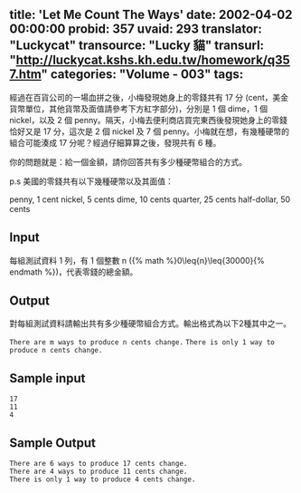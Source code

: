 title: 'Let Me Count The Ways'
date: 2002-04-02 00:00:00
probid: 357
uvaid: 293
translator: "Luckycat"
transource: "Lucky 貓"
transurl: "http://luckycat.kshs.kh.edu.tw/homework/q357.htm"
categories: "Volume - 003"
tags:
---

經過在百貨公司的一場血拼之後，小梅發現她身上的零錢共有 17 分 (cent，美金貨幣單位，其他貨幣及面值請參考下方紅字部分)，分別是 1 個 dime，1 個 nickel，以及 2 個 penny。隔天，小梅去便利商店買完東西後發現她身上的零錢恰好又是 17 分，這次是 2 個 nickel 及 7 個 penny。小梅就在想，有幾種硬幣的組合可能湊成 17 分呢？經過仔細算算之後，發現共有 6 種。

你的問題就是：給一個金額，請你回答共有多少種硬幣組合的方式。

p.s 美國的零錢共有以下幾種硬幣以及其面值：

penny, 1 cent
nickel, 5 cents
dime, 10 cents
quarter, 25 cents
half-dollar, 50 cents

## Input ##

每組測試資料 1 列，有 1 個整數 n ({% math %}0\leq{n}\leq{30000}{% endmath %})，代表零錢的總金額。

## Output ##

對每組測試資料請輸出共有多少種硬幣組合方式。輸出格式為以下2種其中之一。

`There are m ways to produce n cents change.`
`There is only 1 way to produce n cents change.`

## Sample input ##

	17 
	11
	4

## Sample Output ##

	There are 6 ways to produce 17 cents change. 
	There are 4 ways to produce 11 cents change. 
	There is only 1 way to produce 4 cents change.